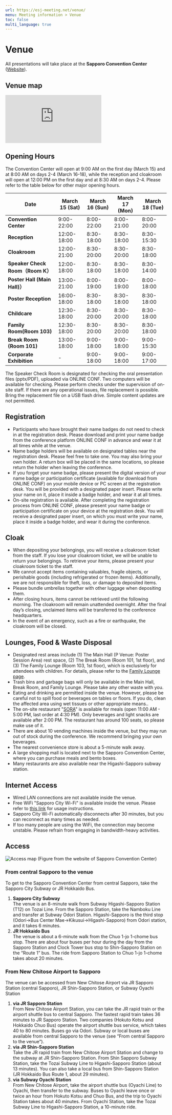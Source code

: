 ```yaml
---
url: https://esj-meeting.net/venue/
menu: Meeting information > Venue
toc: false
multi_language: true
---
```


# Venue
All presentations will take place at the **Sapporo Convention Center** ([Website](https://www.sora-scc.jp/eng/)).

## Venue map
![Venue map](https://esj-meeting.net/wp-content/uploads/2025/03/map.pdf)

## Opening Hours
The Convention Center will open at 9:00 AM on the first day (March 15) and at 8:00 AM on days 2-4 (March 16-18), while the reception and cloakroom will open at 12:00 PM on the first day and at 8:30 AM on days 2-4. Please refer to the table below for other major opening hours.

| Date                | March 15 (Sat) | March 16 (Sun) | March 17 (Mon) | March 18 (Tue) |
|---------------------|--------------|--------------|--------------|--------------|
| **Convention Center** | 9:00-22:00   | 8:00-22:00   | 8:00-21:00   | 8:00-20:00   |
| **Reception**           | 12:00-18:00  | 8:30-18:00   | 8:30-18:00   | 8:30-15:30   |
| **Cloakroom**       | 12:00-21:00  | 8:30-20:00   | 8:30-20:00   | 8:30-18:00   |
| **Speaker Check Room（Room K）** | 12:00-18:00  | 8:30-18:00   | 8:30-18:00   | 8:30-14:00   |
| **Poster Hall (Main Hall)）** | 13:00-21:00  | 8:00-19:00   | 8:00-19:00   | 8:00-18:00   |
| **Poster Reception** | 16:00-18:00  | 8:30-18:00   | 8:30-18:00   | 8:30-18:00   |
| **Childcare**           | 12:30-18:00  | 8:30-20:00   | 8:30-20:00   | 8:30-18:00   |
| **Family Room(Room 103)** | 12:30-18:00  | 8:30-20:00   | 8:30-20:00   | 8:30-18:00   |
| **Break Room (Room 101)** | 13:00-18:00  | 9:00-18:00   | 9:00-18:00   | 9:00-15:30   |
| **Corporate Exhibition**       | -            | 9:00-18:00   | 9:00-18:00   | 9:00-17:00   |

The Speaker Check Room is designated for checking the oral presentation files (pptx/PDF), uploaded via ONLINE CONF. Two computers will be available for checking. Please perform checks under the supervision of on-site staff. If there are any operational issues, file replacement is possible. Bring the replacement file on a USB flash drive. Simple content updates are not permitted.

## Registration
* Participants who have brought their name badges do not need to check in at the registration desk. Please download and print your name badge from the conference platform ONLINE CONF in advance and wear it at all times while at the venue.
* Name badge holders will be available on designated tables near the registration desk. Please feel free to take one. You may also bring your own holder. A return box will be placed in the same locations, so please return the holder when leaving the conference.
* If you forget your name badge, please present the digital version of your name badge or participation certificate (available for download from ONLINE CONF) on your mobile device or PC screen at the registration desk. You will be provided with a designated paper insert. Please write your name on it, place it inside a badge holder, and wear it at all times.
* On-site registration is available. After completing the registration process from ONLINE CONF, please present your name badge or participation certificate on your device at the registration desk. You will receive a designated paper insert, on which you must write your name, place it inside a badge holder, and wear it during the conference.

## Cloak
* When depositing your belongings, you will receive a cloakroom ticket from the staff. If you lose your cloakroom ticket, we will be unable to return your belongings. To retrieve your items, please present your cloakroom ticket to the staff.
* We cannot accept items containing valuables, fragile objects, or perishable goods (including refrigerated or frozen items). Additionally, we are not responsible for theft, loss, or damage to deposited items.
* Please bundle umbrellas together with other luggage when depositing them.
* After closing hours, items cannot be retrieved until the following morning. The cloakroom will remain unattended overnight. After the final day’s closing, unclaimed items will be transferred to the conference headquarters.
* In the event of an emergency, such as a fire or earthquake, the cloakroom will be closed.

## Lounges, Food & Waste Disposal
* Designated rest areas include (1) The Main Hall (P Venue: Poster Session Area) rest space, (2) The Break Room (Room 101, 1st floor), and (3) The Family Lounge (Room 103, 1st floor), which is exclusively for attendees with children. For details, please refer to the [Family Lounge page](https://esj-meeting.net/childcare/#Family_Lounge).
* Trash bins and garbage bags will only be available in the Main Hall, Break Room, and Family Lounge. Please take any other waste with you.
* Eating and drinking are permitted inside the venue. However, please be careful not to spill food or beverages on tables or floors. If you do, clean the affected area using wet tissues or other appropriate means..
* The on-site restaurant "[SORA](https://www.sora-scc.jp/eng/food.html)" is available for meals (open 11:00 AM - 5:00 PM, last order at 4:30 PM). Only beverages and light snacks are available after 2:00 PM. The restaurant has around 100 seats, so please make use of it.
* There are about 10 vending machines inside the venue, but they may run out of stock during the conference. We recommend bringing your own beverages.
* The nearest convenience store is about a 5-minute walk away.
* A large shopping mall is located next to the Sapporo Convention Center, where you can purchase meals and bento boxes.
* Many restaurants are also available near the Higashi-Sapporo subway station.

## Internet Access
* Wired LAN connections are not available inside the venue.
* Free WiFi "Sapporo City Wi-Fi" is available inside the venue. Please refer to [this link](https://www.city.sapporo.jp/keizai/kanko/news2/documents/scw.pdf) for usage instructions.
* Sapporo City Wi-Fi automatically disconnects after 30 minutes, but you can reconnect as many times as needed.
* If too many people are using the WiFi, the connection may become unstable. Please refrain from engaging in bandwidth-heavy activities.


## Access
![Access map (Figure from the website of Sapporo Convention Center)](map.png)


### From central Sapporo to the venue
To get to the Sapporo Convention Center from central Sapporo, take the Sapporo City Subway or JR Hokkaido Bus.

1. **Sapporo City Subway**  
The venue is an 8-minute walk from Subway Higashi-Sapporo Station (T12) on Tozai Line. From the Sapporo Station, take the Namboku Line and transfer at Subway Odori Station. Higashi-Sapporo is the third stop (Odori→Bus Center Mae→Kikusui→Higashi-Sapporo) from Odori station, and it takes 6 minutes.
2. **JR Hokkaido Bus**  
The venue is about a 6-minute walk from the Chuo 1-jo 1-chome bus stop. There are about four buses per hour during the day from the Sapporo Station and Clock Tower bus stop to Shin-Sapporo Station on the “Route 1” bus. The ride from Sapporo Station to Chuo 1-jo 1-chome takes about 20 minutes.

### From New Chitose Airport to Sapporo
The venue can be accessed from New Chitose Airport via JR Sapporo Station (central Sapporo), JR Shin-Sapporo Station, or Subway Oyachi Station

1. **via JR Sapporo Station**  
From New Chitose Airport Station, you can take the JR rapid train or the airport shuttle bus to central Sapporo. The fastest rapid train takes 36 minutes to JR Sapporo Station. Two companies (Hokuto Kotsu and Hokkaido Chuo Bus) operate the airport shuttle bus service, which takes 40 to 80 minutes. Buses go via Odori. Subway or local buses are available from central Sapporo to the venue (see “From central Sapporo to the venue”).
2. **via JR Shin-Sapporo Station**  
Take the JR rapid train from New Chitose Airport Station and change to the subway at JR Shin-Sapporo Station. From Shin Sapporo Subway Station, take the Tozai Subway Line to Higashi-Sapporo Station (about 13 minutes). You can also take a local bus from Shin-Sapporo Station (JR Hokkaido Bus Route 1, about 29 minutes).
3. **via Subway Oyachi Station**  
From New Chitose Airport, take the airport shuttle bus (Oyachi Line) to Oyachi, then transfer to the subway. Buses to Oyachi leave once or twice an hour from Hokuto Kotsu and Chuo Bus, and the trip to Oyachi Station takes about 40 minutes. From Oyachi Station, take the Tozai Subway Line to Higashi-Sapporo Station, a 10-minute ride.


